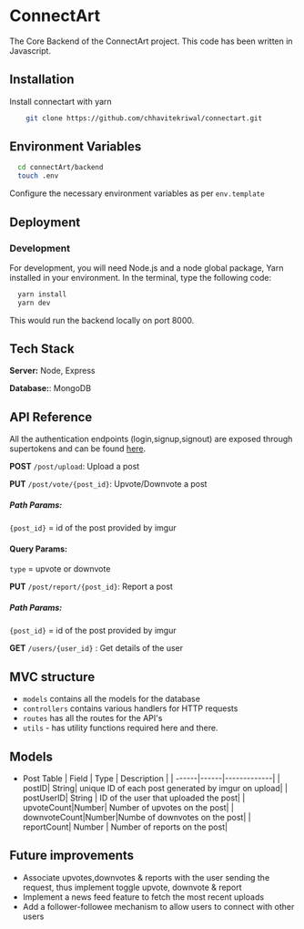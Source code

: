 # ConnectArt
  
 The Core Backend of the ConnectArt project.
 This code has been written in Javascript. 
  
 ## Installation 
  
 Install connectart with yarn 
  
 ```bash 
     git clone https://github.com/chhavitekriwal/connectart.git
 ``` 
    
  
 ## Environment Variables 
  
 
  ```bash
    cd connectArt/backend
    touch .env
  ```
  Configure the necessary environment variables as per `env.template`  

## Deployment 
  
 ### Development 
  
 For development, you will need Node.js and a node global package, Yarn installed in your environment.
 In the terminal, type the following code:

 ```bash 
   yarn install
   yarn dev 
 ``` 
 This would run the backend locally on port 8000.
 ## Tech Stack 
  
 **Server:** Node, Express 

 **Database:**: MongoDB
  
  
 ## API Reference 
  All the authentication endpoints (login,signup,signout) are exposed through supertokens and can be found [here](https://app.swaggerhub.com/apis/supertokens/FDI/1.14.0#/ThirdPartyEmailPassword%20Recipe).
  
  **POST** `/post/upload`: Upload a post

  **PUT** `/post/vote/{post_id}`: Upvote/Downvote a post 

  ##### Path Params:
  
  `{post_id}` = id of the post provided by imgur

  #### Query Params: 
  
  `type` = upvote or downvote

  **PUT** `/post/report/{post_id}`: Report a post
  
  ##### Path Params:
  
  `{post_id}` = id of the post provided by imgur

  **GET** `/users/{user_id}` : Get details of the user

 
  
 ## MVC structure 
  
 - `models` contains all the models for the database
 - `controllers` contains various handlers for HTTP requests
 - `routes` has all the routes for the API's
 - `utils` - has utility functions required here and there. 

 ## Models

 - Post Table
 | Field | Type | Description |
 | ------|------|-------------|
 | postID| String| unique ID of each post generated by imgur on upload|
 | postUserID| String | ID of the user that uploaded the post|
 | upvoteCount|Number| Number of upvotes on the post|
 | downvoteCount|Number|Numbe of downvotes on the post|
 | reportCount| Number | Number of reports on the post|


 ## Future improvements

 - Associate upvotes,downvotes & reports with the user sending the request, thus implement toggle upvote, downvote & report
 - Implement a news feed feature to fetch the most recent uploads
 - Add a follower-followee mechanism to allow users to connect with other users
 